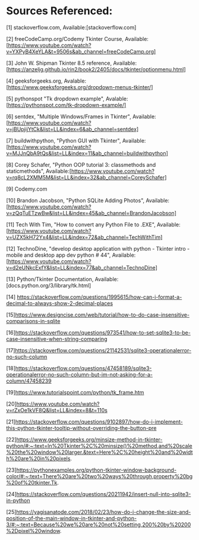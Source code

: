 # Sources Referenced:
[1] stackoverflow.com, Available:[stackoverflow.com]  

[2] freeCodeCamp.org/Codemy Tkinter Course, Available:[https://www.youtube.com/watch?v=YXPyB4XeYLA&t=9506s&ab_channel=freeCodeCamp.org]  

[3] John W. Shipman Tkinter 8.5 reference, Available:[https://anzeljg.github.io/rin2/book2/2405/docs/tkinter/optionmenu.html]  

[4] geeksforgeeks.org, Avalable:[https://www.geeksforgeeks.org/dropdown-menus-tkinter/]  

[5] pythonspot "Tk dropdown example", Avalable:[https://pythonspot.com/tk-dropdown-example/]  

[6] sentdex, "Multiple Windows/Frames in Tkinter", Available:[https://www.youtube.com/watch?v=jBUpjijYtCk&list=LL&index=6&ab_channel=sentdex]  

[7] buildwithpython, "Python GUI with Tkinter", Available:[https://www.youtube.com/watch?v=MJJnQbA9tQs&list=LL&index=11&ab_channel=buildwithpython]  

[8] Corey Schafer, "Python OOP tutorial 3: classmethods and staticmethods", Available:[https://www.youtube.com/watch?v=rq8cL2XMM5M&list=LL&index=32&ab_channel=CoreySchafer]  

[9] Codemy.com  

[10] Brandon Jacobson, "Python SQLite Adding Photos", Available:[https://www.youtube.com/watch?v=zQqTuETzwBw&list=LL&index=45&ab_channel=BrandonJacobson]  

[11] Tech With Tim, "How to convert any Python File to .EXE", Available:[https://www.youtube.com/watch?v=UZX5kH72Yx4&list=LL&index=72&ab_channel=TechWithTim]  

[12] TechnoDine, "develop desktop application with python - Tkinter intro - mobile and desktop app dev python # 44", Available:[https://www.youtube.com/watch?v=d2eUNkcExfY&list=LL&index=77&ab_channel=TechnoDine]  

[13] Python/Tkinter Documentation, Available:[docs.python.org/3/library/tk.html]  

[14] https://stackoverflow.com/questions/1995615/how-can-i-format-a-decimal-to-always-show-2-decimal-places  

[15]https://www.designcise.com/web/tutorial/how-to-do-case-insensitive-comparisons-in-sqlite

[16]https://stackoverflow.com/questions/973541/how-to-set-sqlite3-to-be-case-insensitive-when-string-comparing

[17]https://stackoverflow.com/questions/21142531/sqlite3-operationalerror-no-such-column

[18]https://stackoverflow.com/questions/47458189/sqlite3-operationalerror-no-such-column-but-im-not-asking-for-a-column/47458239

[19]https://www.tutorialspoint.com/python/tk_frame.htm

[20]https://www.youtube.com/watch?v=rZxOe1kVF8Q&list=LL&index=8&t=110s

[21]https://stackoverflow.com/questions/9102897/how-do-i-implement-this-python-tkinter-tooltip-without-overriding-the-button-pre

[22]https://www.geeksforgeeks.org/minsize-method-in-tkinter-python/#:~:text=In%20Tkinter%2C%20minsize()%20method,and%20scale%20the%20window%20larger.&text=Here%2C%20height%20and%20width%20are%20in%20pixels.

[23]https://pythonexamples.org/python-tkinter-window-background-color/#:~:text=There%20are%20two%20ways%20through,property%20bg%20of%20tkinter.Tk.

[24]https://stackoverflow.com/questions/20211942/insert-null-into-sqlite3-in-python

[25]https://yagisanatode.com/2018/02/23/how-do-i-change-the-size-and-position-of-the-main-window-in-tkinter-and-python-3/#:~:text=Because%20we%20are%20not%20setting,200%20by%20200%2Dpixel%20window.